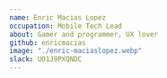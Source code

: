```yaml
---
name: Enric Macias Lopez
occupation: Mobile Tech Lead
about: Gamer and programmer, UX lover
github: enricmacias
image: "./enric-maciaslopez.webp"
slack: U01J9PXQNDC
---
```

